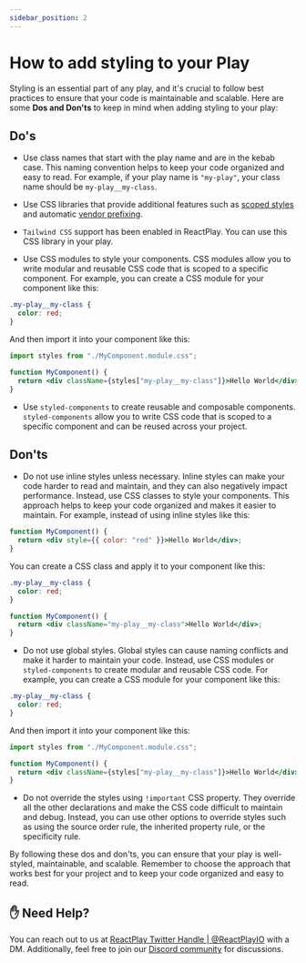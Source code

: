 ```yaml
---
sidebar_position: 2
---
```


# How to add styling to your Play

Styling is an essential part of any play, and it's crucial to follow best practices to ensure that your code is maintainable and scalable. Here are some **Dos and Don'ts** to keep in mind when adding styling to your play:

## Do's

- Use class names that start with the play name and are in the kebab case. This naming convention helps to keep your code organized and easy to read.
  For example, if your play name is `"my-play"`, your class name should be `my-play__my-class`.

- Use CSS libraries that provide additional features such as [scoped styles](https://developer.mozilla.org/en-US/docs/Web/CSS/:scope) and automatic [vendor prefixing](https://developer.mozilla.org/en-US/docs/Glossary/Vendor_Prefix).

- `Tailwind CSS` support has been enabled in ReactPlay. You can use this CSS library in your play.

- Use CSS modules to style your components. CSS modules allow you to write modular and reusable CSS code that is scoped to a specific component.
  For example, you can create a CSS module for your component like this:

```css
.my-play__my-class {
  color: red;
}
```

And then import it into your component like this:

```jsx
import styles from "./MyComponent.module.css";

function MyComponent() {
  return <div className={styles["my-play__my-class"]}>Hello World</div>;
}
```

- Use `styled-components` to create reusable and composable components. `styled-components` allow you to write CSS code that is scoped to a specific component and can be reused across your project.

## Don'ts

- Do not use inline styles unless necessary. Inline styles can make your code harder to read and maintain, and they can also negatively impact performance. Instead, use CSS classes to style your components. This approach helps to keep your code organized and makes it easier to maintain.
  For example, instead of using inline styles like this:

```jsx
function MyComponent() {
  return <div style={{ color: "red" }}>Hello World</div>;
}
```

You can create a CSS class and apply it to your component like this:

```css
.my-play__my-class {
  color: red;
}
```

```jsx
function MyComponent() {
  return <div className="my-play__my-class">Hello World</div>;
}
```

- Do not use global styles. Global styles can cause naming conflicts and make it harder to maintain your code. Instead, use CSS modules or `styled-components` to create modular and reusable CSS code.
  For example, you can create a CSS module for your component like this:

```css
.my-play__my-class {
  color: red;
}
```

And then import it into your component like this:

```jsx
import styles from "./MyComponent.module.css";

function MyComponent() {
  return <div className={styles["my-play__my-class"]}>Hello World</div>;
}
```

- Do not override the styles using `!important` CSS property. They override all the other declarations and make the CSS code difficult to maintain and debug. Instead, you can use other options to override styles such as using the source order rule, the inherited property rule, or the specificity rule.

By following these dos and don'ts, you can ensure that your play is well-styled, maintainable, and scalable. Remember to choose the approach that works best for your project and to keep your code organized and easy to read.

## ✋ Need Help?

You can reach out to us at [ReactPlay Twitter Handle | @ReactPlayIO](https://twitter.com/ReactPlayIO) with a DM. Additionally, feel free to join our [Discord community](https://discord.gg/vrTxWUP8Am) for discussions.
